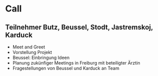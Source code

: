 # Call

## Teilnehmer Butz, Beussel, Stodt, Jastremskoj, Karduck

- Meet and Greet
- Vorstellung Projekt
- Beussel: Einbringung Ideen
- Planung zukünfiger Meetings in Freiburg mit beteiligter Ärztin
- Fragestellungen von Beussel und Karduck an Team

